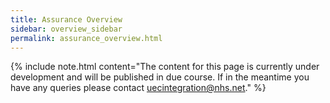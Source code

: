 ```yaml
---
title: Assurance Overview
sidebar: overview_sidebar
permalink: assurance_overview.html
---
```


{% include note.html content="The content for this page is currently under development and will be published in due course. If in the meantime you have any queries please contact uecintegration@nhs.net." %}
